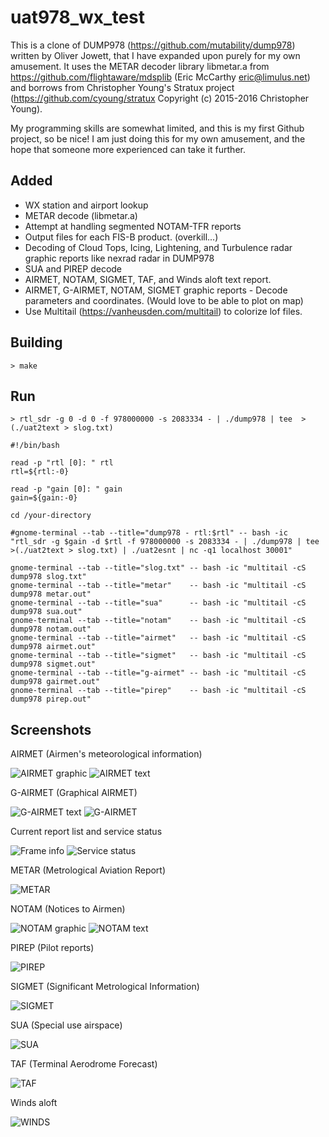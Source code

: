 # uat978_wx_test

This is a clone of DUMP978 (https://github.com/mutability/dump978) written by Oliver Jowett, that I have expanded upon purely for my own amusement. It uses the METAR decoder library libmetar.a from https://github.com/flightaware/mdsplib (Eric McCarthy eric@limulus.net) and borrows from Christopher Young's Stratux project (https://github.com/cyoung/stratux Copyright (c) 2015-2016 Christopher Young).

My programming skills are somewhat limited, and this is my first Github project, so be nice! I am just doing this for my own amusement, and the hope that someone more experienced can take it further.

## Added
* WX station and airport lookup
* METAR decode (libmetar.a)
* Attempt at handling segmented NOTAM-TFR reports
* Output files for each FIS-B product. (overkill...)
* Decoding of Cloud Tops, Icing, Lightening, and Turbulence radar graphic reports like nexrad radar in DUMP978
* SUA and PIREP decode
* AIRMET, NOTAM, SIGMET, TAF, and Winds aloft text report.
* AIRMET, G-AIRMET, NOTAM, SIGMET graphic reports - Decode parameters and coordinates. (Would love to be able to plot on map)
* Use Multitail (https://vanheusden.com/multitail) to colorize lof files.

## Building

    > make
    
## Run

    > rtl_sdr -g 0 -d 0 -f 978000000 -s 2083334 - | ./dump978 | tee  >(./uat2text > slog.txt)

````
#!/bin/bash

read -p "rtl [0]: " rtl
rtl=${rtl:-0}

read -p "gain [0]: " gain
gain=${gain:-0}

cd /your-directory

#gnome-terminal --tab --title="dump978 - rtl:$rtl" -- bash -ic "rtl_sdr -g $gain -d $rtl -f 978000000 -s 2083334 - | ./dump978 | tee  >(./uat2text > slog.txt) | ./uat2esnt | nc -q1 localhost 30001" 

gnome-terminal --tab --title="slog.txt" -- bash -ic "multitail -cS dump978 slog.txt"
gnome-terminal --tab --title="metar"    -- bash -ic "multitail -cS dump978 metar.out"
gnome-terminal --tab --title="sua"      -- bash -ic "multitail -cS dump978 sua.out"
gnome-terminal --tab --title="notam"    -- bash -ic "multitail -cS dump978 notam.out"
gnome-terminal --tab --title="airmet"   -- bash -ic "multitail -cS dump978 airmet.out"
gnome-terminal --tab --title="sigmet"   -- bash -ic "multitail -cS dump978 sigmet.out"
gnome-terminal --tab --title="g-airmet" -- bash -ic "multitail -cS dump978 gairmet.out"
gnome-terminal --tab --title="pirep"    -- bash -ic "multitail -cS dump978 pirep.out"
````



## Screenshots

AIRMET (Airmen's meteorological information)

![AIRMET graphic](https://github.com/Oojimentis/uat978_wx_test/blob/master/uat978_wx_text/docs/airmet_graphic_screen.png)
![AIRMET text](https://github.com/Oojimentis/uat978_wx_test/blob/master/uat978_wx_text/docs/airmet_text_screen.png)

G-AIRMET (Graphical AIRMET)

![G-AIRMET text](https://github.com/Oojimentis/uat978_wx_test/blob/master/uat978_wx_text/docs/g-airmet_screen.png)
![G-AIRMET](https://github.com/Oojimentis/uat978_wx_test/blob/master/uat978_wx_text/docs/g-airmet2_screen.png)

Current report list and service status

![Frame info](https://github.com/Oojimentis/uat978_wx_test/blob/master/uat978_wx_text/docs/info_frame_screen.png)
![Service status](https://github.com/Oojimentis/uat978_wx_test/blob/master/uat978_wx_text/docs/service_status_screen.png)

METAR (Metrological Aviation Report)

![METAR](https://github.com/Oojimentis/uat978_wx_test/blob/master/uat978_wx_text/docs/metar_screen.png)

NOTAM (Notices to Airmen)

![NOTAM graphic](https://github.com/Oojimentis/uat978_wx_test/blob/master/uat978_wx_text/docs/notam_graphic_screen.png)
![NOTAM text](https://github.com/Oojimentis/uat978_wx_test/blob/master/uat978_wx_text/docs/notam_text_screen.png)

PIREP (Pilot reports)

![PIREP](https://github.com/Oojimentis/uat978_wx_test/blob/master/uat978_wx_text/docs/pirep_screen.png)

SIGMET (Significant Metrological Information)

![SIGMET](https://github.com/Oojimentis/uat978_wx_test/blob/master/uat978_wx_text/docs/sigmet_screen.png)

SUA (Special use airspace)

![SUA](https://github.com/Oojimentis/uat978_wx_test/blob/master/uat978_wx_text/docs/sua_screen.png)

TAF (Terminal Aerodrome Forecast)

![TAF](https://github.com/Oojimentis/uat978_wx_test/blob/master/uat978_wx_text/docs/taf_screen.png)

Winds aloft

![WINDS](https://github.com/Oojimentis/uat978_wx_test/blob/master/uat978_wx_text/docs/winds_screen.png)
